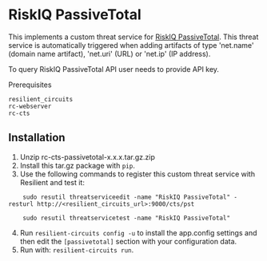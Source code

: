 # RiskIQ PassiveTotal

This implements a custom threat service for [RiskIQ PassiveTotal](https://community.riskiq.com/home). This threat service is automatically triggered when adding artifacts of type 'net.name' (domain name artifact), 'net.uri' (URL) or 'net.ip' (IP address).

To query RiskIQ PassiveTotal API user needs to provide API key.

Prerequisites
```
resilient_circuits
rc-webserver
rc-cts
```

## Installation
1. Unzip rc-cts-passivetotal-x.x.x.tar.gz.zip
2. Install this tar.gz package with `pip`.
3. Use the following commands to register this custom threat service with Resilient and test it:
```
    sudo resutil threatserviceedit -name "RiskIQ PassiveTotal" -resturl http://<resilient_circuits_url>:9000/cts/pst

    sudo resutil threatservicetest -name "RiskIQ PassiveTotal"
```

4. Run `resilient-circuits config -u` to install the app.config settings and then edit the `[passivetotal]` section with your configuration data.
5. Run with: `resilient-circuits run`.